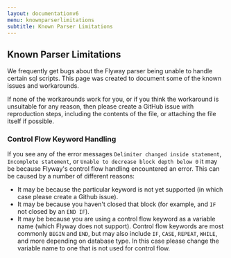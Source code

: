 ```yaml
---
layout: documentationv6
menu: knownparserlimitations
subtitle: Known Parser Limitations
---
```


## Known Parser Limitations
We frequently get bugs about the Flyway parser being unable to handle certain sql scripts. This page was created to document some of the known issues and workarounds.

If none of the workarounds work for you, or if you think the workaround is unsuitable for any reason, then please create a GitHub issue with reproduction steps, including the contents of the file, or attaching the file itself if possible.

### Control Flow Keyword Handling
If you see any of the error messages `Delimiter changed inside statement`, `Incomplete statement`, or `Unable to decrease block depth below 0` it may be because Flyway's control flow handling encountered an error. This can be caused by a number of different reasons:

- It may be because the particular keyword is not yet supported (in which case please create a Github issue).
- It may be because you haven't closed that block (for example, and `IF` not closed by an `END IF`).
- It may be because you are using a control flow keyword as a variable name (which Flyway does not support). Control flow keywords are most commonly `BEGIN` and `END`, but may also include `IF`, `CASE`, `REPEAT`, `WHILE`, and more depending on database type. In this case please change the variable name to one that is not used for control flow.